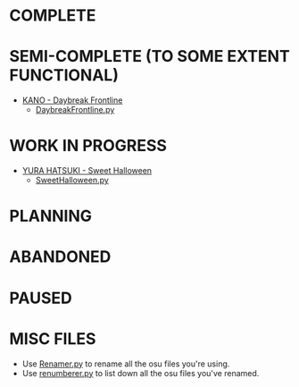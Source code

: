 COMPLETE
=============


SEMI-COMPLETE (TO SOME EXTENT FUNCTIONAL)
=============
- [KANO - Daybreak Frontline](https://osu.ppy.sh/beatmapsets/949955#osu/1983561)
    - [DaybreakFrontline.py](https://github.com/LikesTrash/STORYBOARDS/blob/master/storyboards/DaybreakFrontline.py)


WORK IN PROGRESS
=============
- [YURA HATSUKI - Sweet Halloween](https://osu.ppy.sh/beatmapsets/968733#osu/2026953)
    - [SweetHalloween.py](https://github.com/LikesTrash/STORYBOARDS/blob/master/storyboards/SweetHalloween.py)

PLANNING
=============


ABANDONED
=============


PAUSED
=============


MISC FILES
=============
- Use [Renamer.py](https://github.com/LikesTrash/STORYBOARDS/blob/master/misc%20stuffs/renamer.py) to rename all the osu files you're using.
- Use [renumberer.py](https://github.com/LikesTrash/STORYBOARDS/blob/master/misc%20stuffs/number%20recorder.py) to list down all the osu files you've renamed.
